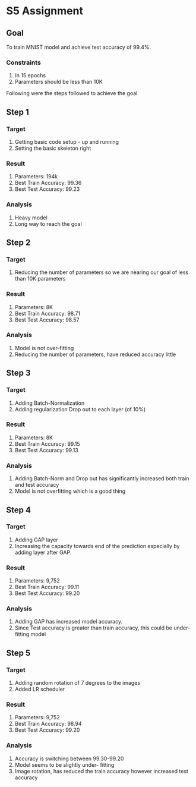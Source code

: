 # S5 Assignment

## Goal 
To train MNIST model and achieve test accuracy of 99.4%.

### Constraints
1. In 15 epochs
2. Parameters should be less than 10K

Following were the steps followed to achieve the goal

## Step 1

### Target	
1. Getting basic code setup - up and running	
2. Setting the basic skeleton right	
### Result	
1. Parameters: 194k	
2. Best Train Accuracy: 99.36	
3. Best Test Accuracy: 99.23	
### Analysis	
1. Heavy model	
2. Long way to reach the goal	

## Step 2

### Target	
1. Reducing the number of parameters so we are nearing our goal of less than 10K parameters	
### Result	
1. Parameters: 8K	
2. Best Train Accuracy: 98.71	
3. Best Test Accuracy: 98.57	
### Analysis	
1. Model is not over-fitting	
2. Reducing the number of parameters, have reduced accuracy little	

## Step 3

### Target
1. Adding Batch-Normalization
2. Adding regularization Drop out to each layer (of 10%)
### Result
1. Parameters: 8K
2. Best Train Accuracy: 99.15
3. Best Test Accuracy: 99.13
### Analysis
1. Adding Batch-Norm and Drop out has significantly increased both train and test accuracy
2. Model is not overfitting which is a good thing

## Step 4

### Target	
1. Adding GAP layer	
2. Increasing the capacity towards end of the prediction especially by adding layer after GAP.	
### Result	
1. Parameters: 9,752	
2. Best Train Accuracy: 99.11	
3. Best Test Accuracy: 99.20	
### Analysis	
1. Adding GAP has increased model accuracy.	
2. Since Test accuracy is greater than train accuracy, this could be under-fitting model	

## Step 5

### Target
1. Adding random rotation of 7 degrees to the images
2. Added LR scheduler
### Result
1. Parameters: 9,752
2. Best Train Accuracy: 98.94
3. Best Test Accuracy: 99.20
### Analysis
1. Accuracy is switching between 99.30-99.20
2. Model seems to be slightly under- fitting
3. Image rotation, has reduced the train accuracy however increased test accuracy


